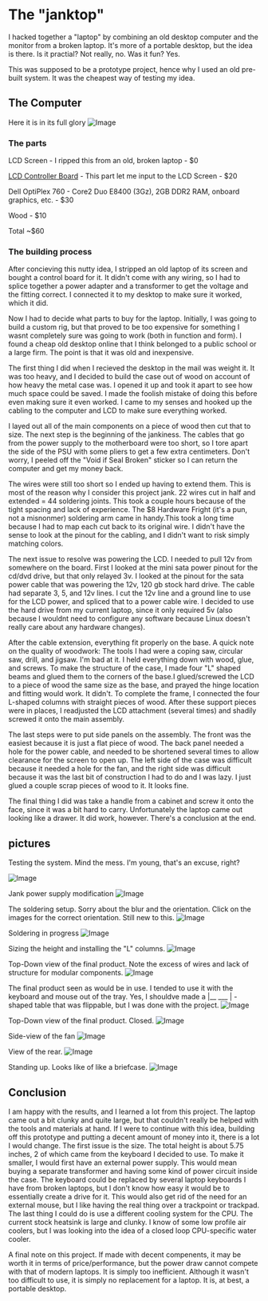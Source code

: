 # The "janktop"

I hacked together a "laptop" by combining an old desktop computer and the monitor from a broken laptop. It's more of a portable desktop, but the idea is there. Is it practial? Not really, no. Was it fun? Yes. 

This was supposed to be a prototype project, hence why I used an old pre-built system. It was the cheapest way of testing my idea.


## The Computer

Here it is in its full glory
![Image](https://user-images.githubusercontent.com/9144361/32306205-3c900d82-bf37-11e7-9dd4-72bbca573ac3.jpg)


### The parts
LCD Screen - I ripped this from an old, broken laptop - $0

[LCD Controller Board](https://www.ebay.com/itm/Kit-for-LP156WH2-TLQB-LCD-LED-Lvds-Controller-Board-HDMI-DVI-VGA/112415296844?ssPageName=STRK%3AMEBIDX%3AIT&_trksid=p2060353.m2749.l2649)  - This part let me input to the LCD Screen - $20

Dell OptiPlex 760 - Core2 Duo E8400 (3Gz), 2GB DDR2 RAM, onboard graphics, etc. - $30

Wood - $10

Total ~$60


### The building process
After concieving this nutty idea, I stripped an old laptop of its screen and bought a control board for it. It didn't come with any wiring, so I had to splice together a power adapter and a transformer to get the voltage and the fitting correct. I connected it to my desktop to make sure it worked, which it did. 

Now I had to decide what parts to buy for the laptop. Initially, I was going to build a custom rig, but that proved to be too expensive for something I wasnt completely sure was going to work (both in function and form). I found a cheap old desktop online that I think belonged to a public school or a large firm. The point is that it was old and inexpensive.

The first thing I did when I recieved the desktop in the mail was weight it. It was too heavy, and I decided to build the case out of wood on account of how heavy the metal case was. I opened it up and took it apart to see how much space could be saved. I made the foolish mistake of doing this before even making sure it even worked. I came to my senses and hooked up the cabling to the computer and LCD to make sure everything worked. 

I layed out all of the main components on a piece of wood then cut that to size. The next step is the beginning of the jankiness. The cables that go from the power supply to the motherboard were too short, so I tore apart the side of the PSU with some pliers to get a few extra centimeters. Don't worry, I peeled off the "Void if Seal Broken" sticker so I can return the computer and get my money back.

The wires were still too short so I ended up having to extend them. This is most of the reason why I consider this project jank. 22 wires cut in half and extended = 44 soldering joints. This took a couple hours because of the tight spacing and lack of experience. The $8 Hardware Fright (it's a pun, not a misnonmer) soldering arm came in handy.This took a long time because I had to map each cut back to its original wire. I didn't have the sense to look at the pinout for the cabling, and I didn't want to risk simply matching colors. 

The next issue to resolve was powering the LCD. I needed to pull 12v from somewhere on the board. First I looked at the mini sata power pinout for the cd/dvd drive, but that only relayed 3v. I looked at the pinout for the sata power cable that was powering the 12v, 120 gb stock hard drive. The cable had separate 3, 5, and 12v lines. I cut the 12v line and a ground line to use for the LCD power, and spliced that to a power cable wire. I decided to use the hard drive from my current laptop, since it only required 5v (also because I wouldnt need to configure any software because Linux doesn't really care about any hardware changes).


After the cable extension, everything fit properly on the base. A quick note on the quality of woodwork: The tools I had were a coping saw, circular saw, drill, and jigsaw. I'm bad at it. I held everything down with wood, glue, and screws. To make the structure of the case, I made four "L" shaped beams and glued them to the corners of the base.I glued/screwed the LCD to a piece of wood the same size as the base, and prayed the hinge location and fitting would work. It didn't. To complete the frame, I connected the four L-shaped columns with straight pieces of wood. After these support pieces were in places, I readjusted the LCD attachment (several times) and shadily screwed it onto the main assembly. 

The last steps were to put side panels on the assembly. The front was the easiest because it is just a flat piece of wood. The back panel needed a hole for the power cable, and needed to be shortened several times to allow clearance for the screen to open up. The left side of the case was difficult because it needed a hole for the fan, and the right side was difficult because it was the last bit of construction I had to do and I was lazy. I just glued a couple scrap pieces of wood to it. It looks fine.

The final thing I did was take a handle from a cabinet and screw it onto the face, since it was a bit hard to carry. Unfortunately the laptop came out looking like a drawer. It did work, however. There's a conclusion at the end. 





## pictures

Testing the system. Mind the mess. I'm young, that's an excuse, right?

![Image](https://user-images.githubusercontent.com/9144361/32307217-97cb004e-bf3c-11e7-9139-d9c99315a78e.jpg)

Jank power supply modification
![Image](https://user-images.githubusercontent.com/9144361/32307098-088a21c6-bf3c-11e7-911e-481c778be29b.jpg)


The soldering setup.  Sorry about the blur and the orientation. Click on the images for the correct orientation. Still new to this. 
![Image](https://user-images.githubusercontent.com/9144361/32307347-500d56f2-bf3d-11e7-8851-a53f784cca1c.jpg)

Soldering in progress
![Image](https://user-images.githubusercontent.com/9144361/32307344-4db6f57a-bf3d-11e7-9735-5ab9401a09e2.jpg)


Sizing the height and installing the "L" columns.
![Image](https://user-images.githubusercontent.com/9144361/32307350-51358130-bf3d-11e7-9190-f3d965b38093.jpg)


Top-Down view of the final product. Note the excess of wires and lack of structure for modular components.
![Image](https://user-images.githubusercontent.com/9144361/32306204-3c639572-bf37-11e7-8333-ffd370b2370e.jpg)


The final product seen as would be in use. I tended to use it with the keyboard and mouse out of the tray. Yes, I shouldve made a 
|__ ___ | - shaped table that was flippable, but I was done with the project.
![Image](https://user-images.githubusercontent.com/9144361/32306205-3c900d82-bf37-11e7-9dd4-72bbca573ac3.jpg)


Top-Down view of the final product. Closed. 
![Image](https://user-images.githubusercontent.com/9144361/32306206-3cbab942-bf37-11e7-96ff-6218e6d1bd3c.jpg)

Side-view of the fan
![Image](https://user-images.githubusercontent.com/9144361/32306207-3ce88a20-bf37-11e7-9569-c69c5770a334.jpg)

View of the rear.
![Image](https://user-images.githubusercontent.com/9144361/32306208-3d190a38-bf37-11e7-963d-fad98b84c5e8.jpg)

Standing up. Looks like of like a briefcase. 
![Image](https://user-images.githubusercontent.com/9144361/32306209-3d441a3e-bf37-11e7-8060-365133df4293.jpg)


## Conclusion 

I am happy with the results, and I learned a lot from this project. The laptop came out a bit clunky and quite large, but that couldn't really be helped with the tools and materials at hand. If I were to continue with this idea, building off this prototype and putting a decent amount of money into it, there is a lot I would change. The first issue is the size. The total height is about 5.75 inches, 2 of which came from the keyboard I decided to use. To make it smaller, I would first have an external power supply. This would mean buying a separate transformer and having some kind of power circuit inside the case. The keyboard could be replaced by several laptop keyboards I have from broken laptops, but I don't know how easy it would be to essentially create a drive for it. This would also get rid of the need for an external mouse, but I like having the real thing over a trackpoint or trackpad. The last thing I could do is use a different cooling system for the CPU. The current stock heatsink is large and clunky. I know of some low profile air coolers, but I was looking into the idea of a closed loop CPU-specific water cooler. 

A final note on this project. If made with decent compenents, it may be worth it in terms of price/performance, but the power draw cannot compete with that of modern laptops. It is simply too inefficient. Although it wasn't too difficult to use, it is simply no replacement for a laptop. It is, at best, a portable desktop. 









